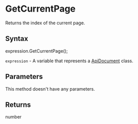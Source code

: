 # GetCurrentPage

Returns the index of the current page.

## Syntax

expression.GetCurrentPage();

`expression` - A variable that represents a [ApiDocument](../ApiDocument.md) class.

## Parameters

This method doesn't have any parameters.

## Returns

number